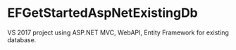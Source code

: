 # EFGetStartedAspNetExistingDb
VS 2017 project using ASP.NET MVC, WebAPI, Entity Framework for existing database.
